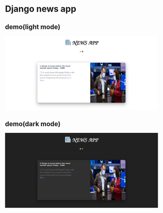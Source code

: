 # Django news app
## demo(light mode)
![light mode](./demo/light.png)
## demo(dark mode)
![dark mode](./demo/dark.png)